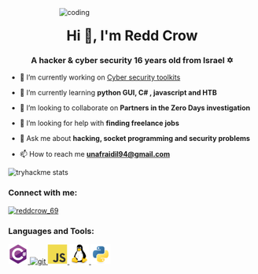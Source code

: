 <img align="right" alt="coding" width="400" src="https://media.gifdb.com/hacker-hacking-loading-bar-gc4ryfth555j9ti0.gif">

<h1 align="center">Hi 👋, I'm Redd Crow</h1>
<h3 align="center">A hacker & cyber security 16 years old from Israel ✡️</h3>

- 🔭 I’m currently working on [Cyber security toolkits](https://github.com/ReddCrow12/Phantom-toolkit.git)

- 🌱 I’m currently learning **python GUI, C# , javascript and HTB**

- 👯 I’m looking to collaborate on **Partners in the Zero Days investigation**

- 🤝 I’m looking for help with **finding freelance jobs**

- 💬 Ask me about **hacking, socket programming and security problems**

- 📫 How to reach me **unafraidil94@gmail.com**
  
![tryhackme stats](https://raw.githubusercontent.com/ziv.co22/ziv.co22/master/assets/thm_propic.png)
                                                  
<h3 align="left">Connect with me:</h3>
<p align="left">
<a href="https://discord.gg/reddcrow_69" target="blank"><img align="center" src="https://raw.githubusercontent.com/rahuldkjain/github-profile-readme-generator/master/src/images/icons/Social/discord.svg" alt="reddcrow_69" height="30" width="40" /></a>
</p>

<h3 align="left">Languages and Tools:</h3>
<p align="left"> <a href="https://www.w3schools.com/cs/" target="_blank" rel="noreferrer"> <img src="https://raw.githubusercontent.com/devicons/devicon/master/icons/csharp/csharp-original.svg" alt="csharp" width="40" height="40"/> </a> <a href="https://git-scm.com/" target="_blank" rel="noreferrer"> <img src="https://www.vectorlogo.zone/logos/git-scm/git-scm-icon.svg" alt="git" width="40" height="40"/> </a> <a href="https://developer.mozilla.org/en-US/docs/Web/JavaScript" target="_blank" rel="noreferrer"> <img src="https://raw.githubusercontent.com/devicons/devicon/master/icons/javascript/javascript-original.svg" alt="javascript" width="40" height="40"/> </a> <a href="https://www.linux.org/" target="_blank" rel="noreferrer"> <img src="https://raw.githubusercontent.com/devicons/devicon/master/icons/linux/linux-original.svg" alt="linux" width="40" height="40"/> </a> <a href="https://www.python.org" target="_blank" rel="noreferrer"> <img src="https://raw.githubusercontent.com/devicons/devicon/master/icons/python/python-original.svg" alt="python" width="40" height="40"/> </a> </p>

